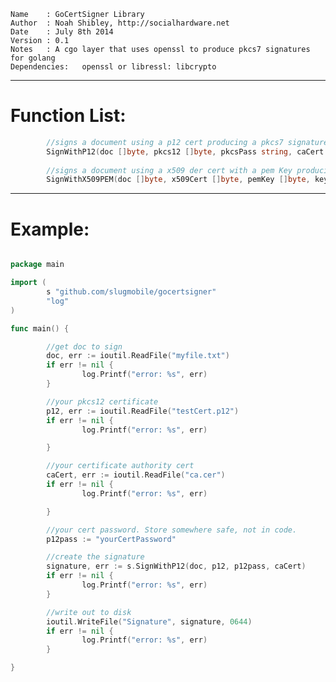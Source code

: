     Name    : GoCertSigner Library                      
    Author  : Noah Shibley, http://socialhardware.net                       
    Date    : July 8th 2014                                 
    Version : 0.1                                               
    Notes   : A cgo layer that uses openssl to produce pkcs7 signatures for golang
    Dependencies:   openssl or libressl: libcrypto

***
# Function List:
```go
        //signs a document using a p12 cert producing a pkcs7 signature
        SignWithP12(doc []byte, pkcs12 []byte, pkcsPass string, caCert []byte) (signature []byte, err error) 
        
        //signs a document using a x509 der cert with a pem Key producing a pkcs7 signature
        SignWithX509PEM(doc []byte, x509Cert []byte, pemKey []byte, keyPass string, caCert []byte) (signature []byte, err error)
```
***

# Example:

```go

package main

import (
        s "github.com/slugmobile/gocertsigner"
        "log"
)

func main() {

        //get doc to sign
        doc, err := ioutil.ReadFile("myfile.txt")
        if err != nil {
                log.Printf("error: %s", err)
        }

        //your pkcs12 certificate
        p12, err := ioutil.ReadFile("testCert.p12")
        if err != nil {
                log.Printf("error: %s", err)

        }

        //your certificate authority cert
        caCert, err := ioutil.ReadFile("ca.cer")
        if err != nil {
                log.Printf("error: %s", err)

        }

        //your cert password. Store somewhere safe, not in code.
        p12pass := "yourCertPassword"

        //create the signature
        signature, err := s.SignWithP12(doc, p12, p12pass, caCert)
        if err != nil {
                log.Printf("error: %s", err)
        }

        //write out to disk
        ioutil.WriteFile("Signature", signature, 0644)
        if err != nil {
                log.Printf("error: %s", err)
        }

}
```
